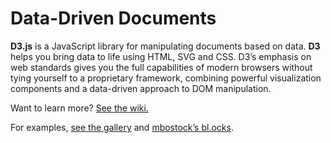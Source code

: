 # Data-Driven Documents

**D3.js** is a JavaScript library for manipulating documents based on data. **D3** helps you bring data to life using HTML, SVG and CSS. D3’s emphasis on web standards gives you the full capabilities of modern browsers without tying yourself to a proprietary framework, combining powerful visualization components and a data-driven approach to DOM manipulation.

Want to learn more? [See the wiki.](https://github.com/mbostock/d3/wiki)

For examples, [see the gallery](https://github.com/mbostock/d3/wiki/Gallery) and [mbostock’s bl.ocks](http://bl.ocks.org/mbostock).

